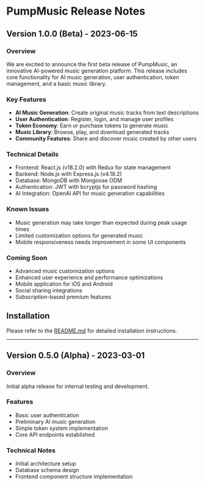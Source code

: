 # PumpMusic Release Notes

## Version 1.0.0 (Beta) - 2023-06-15

### Overview
We are excited to announce the first beta release of PumpMusic, an innovative AI-powered music generation platform. This release includes core functionality for AI music generation, user authentication, token management, and a basic music library.

### Key Features
- **AI Music Generation**: Create original music tracks from text descriptions
- **User Authentication**: Register, login, and manage user profiles
- **Token Economy**: Earn or purchase tokens to generate music
- **Music Library**: Browse, play, and download generated tracks
- **Community Features**: Share and discover music created by other users

### Technical Details
- Frontend: React.js (v18.2.0) with Redux for state management
- Backend: Node.js with Express.js (v4.18.2)
- Database: MongoDB with Mongoose ODM
- Authentication: JWT with bcryptjs for password hashing
- AI Integration: OpenAI API for music generation capabilities

### Known Issues
- Music generation may take longer than expected during peak usage times
- Limited customization options for generated music
- Mobile responsiveness needs improvement in some UI components

### Coming Soon
- Advanced music customization options
- Enhanced user experience and performance optimizations
- Mobile application for iOS and Android
- Social sharing integrations
- Subscription-based premium features

## Installation
Please refer to the [README.md](README.md) for detailed installation instructions.

---

## Version 0.5.0 (Alpha) - 2023-03-01

### Overview
Initial alpha release for internal testing and development.

### Features
- Basic user authentication
- Preliminary AI music generation
- Simple token system implementation
- Core API endpoints established

### Technical Notes
- Initial architecture setup
- Database schema design
- Frontend component structure implementation